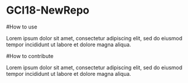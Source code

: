 # GCI18-NewRepo

#How to use

Lorem ipsum dolor sit amet, consectetur adipiscing elit, sed do eiusmod tempor incididunt ut labore et dolore magna aliqua.

#How to contribute

Lorem ipsum dolor sit amet, consectetur adipiscing elit, sed do eiusmod tempor incididunt ut labore et dolore magna aliqua.

